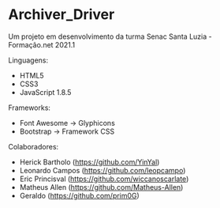 # Archiver_Driver
 Um projeto em desenvolvimento da turma Senac Santa Luzia - Formação.net 2021.1

 Linguagens:
 - HTML5
 - CSS3
 - JavaScript 1.8.5

 Frameworks:
 - Font Awesome → Glyphicons
 - Bootstrap → Framework CSS

 Colaboradores:
 - Herick Bartholo (https://github.com/YinYal)
 - Leonardo Campos (https://github.com/leopcampo)
 - Eric Princisval (https://github.com/wiccanoscarlate)
 - Matheus Allen   (https://github.com/Matheus-Allen)
 - Geraldo (https://github.com/prim0G)

